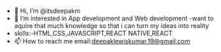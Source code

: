 - 👋 Hi, I’m @itsdeepakm
- 👀 I’m interested in App development and Web development
-want to aquire that much knowledge so that i can turn my ideas into reality
- skills:-HTML,CSS,JAVASCRIPT,REACT NATIVE,REACT
- 📫 How to reach me email:deepaklewiskumar.19@gmail.com

<!---
itsdeepakm/itsdeepakm is a ✨ special ✨ repository because its `README.md` (this file) appears on your GitHub profile.
You can click the Preview link to take a look at your changes.
--->
